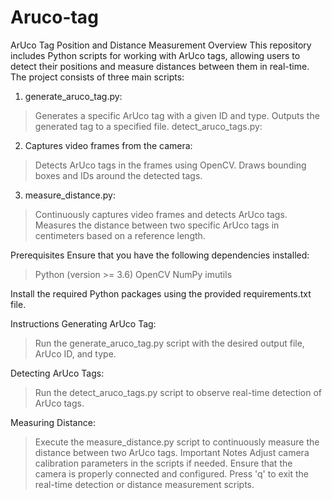 # Aruco-tag
ArUco Tag Position and Distance Measurement
Overview
This repository includes Python scripts for working with ArUco tags, allowing users to detect their positions and measure distances between them in real-time. The project consists of three main scripts:

1. generate_aruco_tag.py:

> Generates a specific ArUco tag with a given ID and type.
> Outputs the generated tag to a specified file.
> detect_aruco_tags.py:

2. Captures video frames from the camera:
   
> Detects ArUco tags in the frames using OpenCV.
> Draws bounding boxes and IDs around the detected tags.

3. measure_distance.py:

> Continuously captures video frames and detects ArUco tags.
> Measures the distance between two specific ArUco tags in centimeters based on a reference length.
> 
Prerequisites
Ensure that you have the following dependencies installed:

> Python (version >= 3.6)
> OpenCV
> NumPy
> imutils

Install the required Python packages using the provided requirements.txt file.

Instructions
Generating ArUco Tag:

> Run the generate_aruco_tag.py script with the desired output file, ArUco ID, and type.

Detecting ArUco Tags:

> Run the detect_aruco_tags.py script to observe real-time detection of ArUco tags.

Measuring Distance:

> Execute the measure_distance.py script to continuously measure the distance between two ArUco tags.
Important Notes
Adjust camera calibration parameters in the scripts if needed.
Ensure that the camera is properly connected and configured.
Press 'q' to exit the real-time detection or distance measurement scripts.
